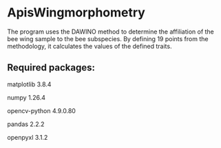 # ApisWingmorphometry
The program uses the DAWINO method to determine the affiliation of the bee wing sample to the bee subspecies. By defining 19 points from the methodology, it calculates the values of the defined traits.

## Required packages:

matplotlib 3.8.4

numpy 1.26.4

opencv-python 4.9.0.80

pandas 2.2.2

openpyxl 3.1.2
